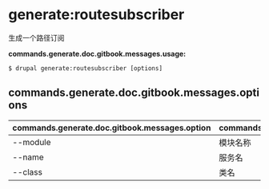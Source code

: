# generate:routesubscriber
生成一个路径订阅

**commands.generate.doc.gitbook.messages.usage:**
```
$ drupal generate:routesubscriber [options]
```

## commands.generate.doc.gitbook.messages.options
commands.generate.doc.gitbook.messages.option | commands.generate.doc.gitbook.messages.details
-------|-------------
--module | 模块名称
--name | 服务名
--class | 类名
